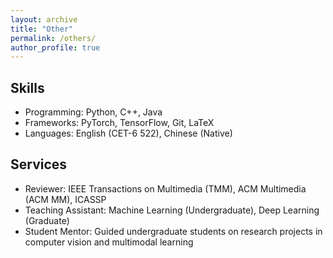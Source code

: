 ```yaml
---
layout: archive
title: "Other"
permalink: /others/
author_profile: true
---
```


## Skills
- Programming: Python, C++, Java  
- Frameworks: PyTorch, TensorFlow, Git, LaTeX  
- Languages: English (CET-6 522), Chinese (Native)  

## Services
- Reviewer: IEEE Transactions on Multimedia (TMM), ACM Multimedia (ACM MM), ICASSP  
- Teaching Assistant: Machine Learning (Undergraduate), Deep Learning (Graduate)  
- Student Mentor: Guided undergraduate students on research projects in computer vision and multimodal learning  
